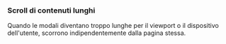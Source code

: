 ### Scroll di contenuti lunghi

Quando le modali diventano troppo lunghe per il viewport o il dispositivo dell'utente, scorrono indipendentemente dalla
pagina stessa.

<!-- STORY -->